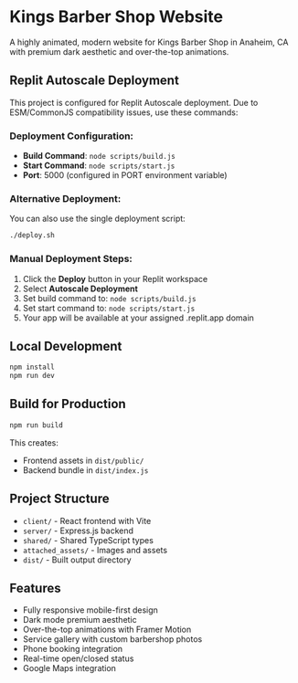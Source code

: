 # Kings Barber Shop Website

A highly animated, modern website for Kings Barber Shop in Anaheim, CA with premium dark aesthetic and over-the-top animations.

## Replit Autoscale Deployment

This project is configured for Replit Autoscale deployment. Due to ESM/CommonJS compatibility issues, use these commands:

### Deployment Configuration:
- **Build Command**: `node scripts/build.js`
- **Start Command**: `node scripts/start.js`
- **Port**: 5000 (configured in PORT environment variable)

### Alternative Deployment:
You can also use the single deployment script:
```bash
./deploy.sh
```

### Manual Deployment Steps:
1. Click the **Deploy** button in your Replit workspace
2. Select **Autoscale Deployment**
3. Set build command to: `node scripts/build.js`
4. Set start command to: `node scripts/start.js`
5. Your app will be available at your assigned .replit.app domain

## Local Development

```bash
npm install
npm run dev
```

## Build for Production

```bash
npm run build
```

This creates:
- Frontend assets in `dist/public/`
- Backend bundle in `dist/index.js`

## Project Structure

- `client/` - React frontend with Vite
- `server/` - Express.js backend
- `shared/` - Shared TypeScript types
- `attached_assets/` - Images and assets
- `dist/` - Built output directory

## Features

- Fully responsive mobile-first design
- Dark mode premium aesthetic
- Over-the-top animations with Framer Motion
- Service gallery with custom barbershop photos
- Phone booking integration
- Real-time open/closed status
- Google Maps integration
